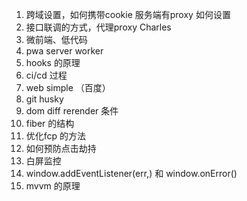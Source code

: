 1. 跨域设置，如何携带cookie  服务端有proxy 如何设置
2. 接口联调的方式，代理proxy Charles
3. 微前端、低代码
4. pwa server worker 
5. hooks 的原理
6. ci/cd 过程
7. web simple （百度）
8. git husky
9. dom diff rerender 条件
10. fiber 的结构 
11. 优化fcp 的方法
12. 如何预防点击劫持
13. 白屏监控
14. window.addEventListener(err,) 和 window.onError()
15. mvvm 的原理